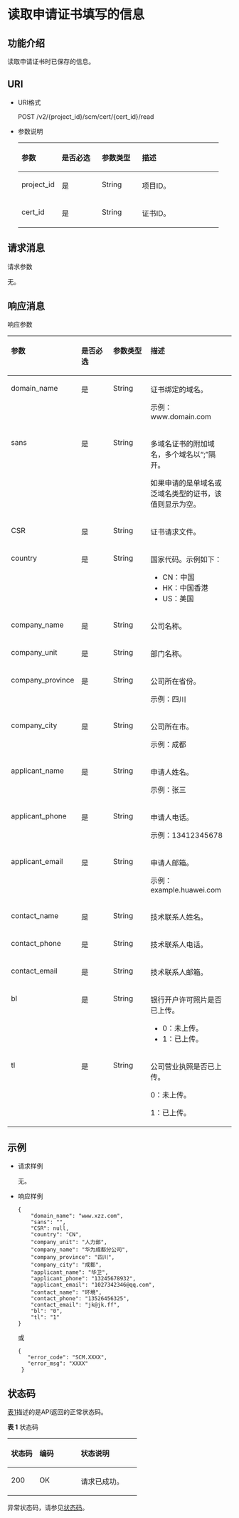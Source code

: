 # 读取申请证书填写的信息<a name="ZH-CN_TOPIC_0182547590"></a>

## 功能介绍<a name="s1731a14fb0144c79bf0fa90c694f34f7"></a>

读取申请证书时已保存的信息。

## URI<a name="se70c3e5518a04f60b06032524dddfef4"></a>

-   URI格式

    POST /v2/\{project\_id\}/scm/cert/\{cert\_id\}/read

-   参数说明

    <a name="t982da1e0196d4ec1a28d1fbff2cc8191"></a>
    <table><thead align="left"><tr id="r6e963322c1e740d181726d2f0e91df5a"><th class="cellrowborder" valign="top" width="20%" id="mcps1.1.5.1.1"><p id="a3b5bbe5a7f644fd3a74cecbfb3f7ed60"><a name="a3b5bbe5a7f644fd3a74cecbfb3f7ed60"></a><a name="a3b5bbe5a7f644fd3a74cecbfb3f7ed60"></a>参数</p>
    </th>
    <th class="cellrowborder" valign="top" width="20%" id="mcps1.1.5.1.2"><p id="p86871234134112"><a name="p86871234134112"></a><a name="p86871234134112"></a>是否必选</p>
    </th>
    <th class="cellrowborder" valign="top" width="20%" id="mcps1.1.5.1.3"><p id="p037553111412"><a name="p037553111412"></a><a name="p037553111412"></a>参数类型</p>
    </th>
    <th class="cellrowborder" valign="top" width="40%" id="mcps1.1.5.1.4"><p id="a6bb6f1fe56a2454982832e8d56d354d8"><a name="a6bb6f1fe56a2454982832e8d56d354d8"></a><a name="a6bb6f1fe56a2454982832e8d56d354d8"></a>描述</p>
    </th>
    </tr>
    </thead>
    <tbody><tr id="r69bf37b65d3f446eab7b3f4d1b2fcec0"><td class="cellrowborder" valign="top" width="20%" headers="mcps1.1.5.1.1 "><p id="ae42d73592f58424ea93a11e52d2478dd"><a name="ae42d73592f58424ea93a11e52d2478dd"></a><a name="ae42d73592f58424ea93a11e52d2478dd"></a>project_id</p>
    </td>
    <td class="cellrowborder" valign="top" width="20%" headers="mcps1.1.5.1.2 "><p id="p56871934154110"><a name="p56871934154110"></a><a name="p56871934154110"></a>是</p>
    </td>
    <td class="cellrowborder" valign="top" width="20%" headers="mcps1.1.5.1.3 "><p id="p937683174112"><a name="p937683174112"></a><a name="p937683174112"></a>String</p>
    </td>
    <td class="cellrowborder" valign="top" width="40%" headers="mcps1.1.5.1.4 "><p id="a1314869d2dc147b38461e037d622f7b4"><a name="a1314869d2dc147b38461e037d622f7b4"></a><a name="a1314869d2dc147b38461e037d622f7b4"></a>项目ID。</p>
    </td>
    </tr>
    <tr id="row49951517215"><td class="cellrowborder" valign="top" width="20%" headers="mcps1.1.5.1.1 "><p id="p295516813586"><a name="p295516813586"></a><a name="p295516813586"></a>cert_id</p>
    </td>
    <td class="cellrowborder" valign="top" width="20%" headers="mcps1.1.5.1.2 "><p id="p268793484116"><a name="p268793484116"></a><a name="p268793484116"></a>是</p>
    </td>
    <td class="cellrowborder" valign="top" width="20%" headers="mcps1.1.5.1.3 "><p id="p437603115414"><a name="p437603115414"></a><a name="p437603115414"></a>String</p>
    </td>
    <td class="cellrowborder" valign="top" width="40%" headers="mcps1.1.5.1.4 "><p id="p919015165586"><a name="p919015165586"></a><a name="p919015165586"></a>证书ID。</p>
    </td>
    </tr>
    </tbody>
    </table>


## 请求消息<a name="seb7b7901701247fab30a59b76f1c7f93"></a>

请求参数

无。

## 响应消息<a name="sfadd53a5f4714e8f87811818d62d0296"></a>

响应参数

<a name="table147589319313"></a>
<table><thead align="left"><tr id="row167582036314"><th class="cellrowborder" valign="top" width="20%" id="mcps1.1.5.1.1"><p id="p1380857431"><a name="p1380857431"></a><a name="p1380857431"></a>参数</p>
</th>
<th class="cellrowborder" valign="top" width="20%" id="mcps1.1.5.1.2"><p id="p1780857034"><a name="p1780857034"></a><a name="p1780857034"></a>是否必选</p>
</th>
<th class="cellrowborder" valign="top" width="20%" id="mcps1.1.5.1.3"><p id="p1080827237"><a name="p1080827237"></a><a name="p1080827237"></a>参数类型</p>
</th>
<th class="cellrowborder" valign="top" width="40%" id="mcps1.1.5.1.4"><p id="p118083720313"><a name="p118083720313"></a><a name="p118083720313"></a>描述</p>
</th>
</tr>
</thead>
<tbody><tr id="row975873831"><td class="cellrowborder" valign="top" width="20%" headers="mcps1.1.5.1.1 "><p id="p7740111419310"><a name="p7740111419310"></a><a name="p7740111419310"></a>domain_name</p>
</td>
<td class="cellrowborder" valign="top" width="20%" headers="mcps1.1.5.1.2 "><p id="p1663019275320"><a name="p1663019275320"></a><a name="p1663019275320"></a>是</p>
</td>
<td class="cellrowborder" valign="top" width="20%" headers="mcps1.1.5.1.3 "><p id="p1263152216318"><a name="p1263152216318"></a><a name="p1263152216318"></a>String</p>
</td>
<td class="cellrowborder" valign="top" width="40%" headers="mcps1.1.5.1.4 "><p id="p134214449319"><a name="p134214449319"></a><a name="p134214449319"></a>证书绑定的域名。</p>
<p id="p0794154116153"><a name="p0794154116153"></a><a name="p0794154116153"></a>示例：www<span>.</span>domain.com</p>
</td>
</tr>
<tr id="row137586315311"><td class="cellrowborder" valign="top" width="20%" headers="mcps1.1.5.1.1 "><p id="p97408145317"><a name="p97408145317"></a><a name="p97408145317"></a>sans</p>
</td>
<td class="cellrowborder" valign="top" width="20%" headers="mcps1.1.5.1.2 "><p id="p563017279319"><a name="p563017279319"></a><a name="p563017279319"></a>是</p>
</td>
<td class="cellrowborder" valign="top" width="20%" headers="mcps1.1.5.1.3 "><p id="p1063132220312"><a name="p1063132220312"></a><a name="p1063132220312"></a>String</p>
</td>
<td class="cellrowborder" valign="top" width="40%" headers="mcps1.1.5.1.4 "><p id="p1242174412318"><a name="p1242174412318"></a><a name="p1242174412318"></a>多域名证书的附加域名，多个域名以<span class="parmvalue" id="parmvalue109541816201614"><a name="parmvalue109541816201614"></a><a name="parmvalue109541816201614"></a>“;”</span>隔开。</p>
<p id="p19312142131617"><a name="p19312142131617"></a><a name="p19312142131617"></a>如果申请的是单域名或泛域名类型的证书，该值则显示为空。</p>
</td>
</tr>
<tr id="row2758234319"><td class="cellrowborder" valign="top" width="20%" headers="mcps1.1.5.1.1 "><p id="p5740201417311"><a name="p5740201417311"></a><a name="p5740201417311"></a>CSR</p>
</td>
<td class="cellrowborder" valign="top" width="20%" headers="mcps1.1.5.1.2 "><p id="p9349142816317"><a name="p9349142816317"></a><a name="p9349142816317"></a>是</p>
</td>
<td class="cellrowborder" valign="top" width="20%" headers="mcps1.1.5.1.3 "><p id="p1463162210319"><a name="p1463162210319"></a><a name="p1463162210319"></a>String</p>
</td>
<td class="cellrowborder" valign="top" width="40%" headers="mcps1.1.5.1.4 "><p id="p5421044938"><a name="p5421044938"></a><a name="p5421044938"></a>证书请求文件。</p>
</td>
</tr>
<tr id="row159393221720"><td class="cellrowborder" valign="top" width="20%" headers="mcps1.1.5.1.1 "><p id="p207681633131710"><a name="p207681633131710"></a><a name="p207681633131710"></a>country</p>
</td>
<td class="cellrowborder" valign="top" width="20%" headers="mcps1.1.5.1.2 "><p id="p1276912336176"><a name="p1276912336176"></a><a name="p1276912336176"></a>是</p>
</td>
<td class="cellrowborder" valign="top" width="20%" headers="mcps1.1.5.1.3 "><p id="p27693333172"><a name="p27693333172"></a><a name="p27693333172"></a>String</p>
</td>
<td class="cellrowborder" valign="top" width="40%" headers="mcps1.1.5.1.4 "><p id="p137691833191719"><a name="p137691833191719"></a><a name="p137691833191719"></a>国家代码。示例如下：</p>
<a name="ul1117191217208"></a><a name="ul1117191217208"></a><ul id="ul1117191217208"><li>CN：中国</li><li>HK：中国香港</li><li>US：美国</li></ul>
</td>
</tr>
<tr id="row14758936318"><td class="cellrowborder" valign="top" width="20%" headers="mcps1.1.5.1.1 "><p id="p3740714438"><a name="p3740714438"></a><a name="p3740714438"></a>company_name</p>
</td>
<td class="cellrowborder" valign="top" width="20%" headers="mcps1.1.5.1.2 "><p id="p8349628533"><a name="p8349628533"></a><a name="p8349628533"></a>是</p>
</td>
<td class="cellrowborder" valign="top" width="20%" headers="mcps1.1.5.1.3 "><p id="p763114221313"><a name="p763114221313"></a><a name="p763114221313"></a>String</p>
</td>
<td class="cellrowborder" valign="top" width="40%" headers="mcps1.1.5.1.4 "><p id="p124224419319"><a name="p124224419319"></a><a name="p124224419319"></a>公司名称。</p>
</td>
</tr>
<tr id="row1275913835"><td class="cellrowborder" valign="top" width="20%" headers="mcps1.1.5.1.1 "><p id="p97401146314"><a name="p97401146314"></a><a name="p97401146314"></a>company_unit</p>
</td>
<td class="cellrowborder" valign="top" width="20%" headers="mcps1.1.5.1.2 "><p id="p108412307319"><a name="p108412307319"></a><a name="p108412307319"></a>是</p>
</td>
<td class="cellrowborder" valign="top" width="20%" headers="mcps1.1.5.1.3 "><p id="p863112212312"><a name="p863112212312"></a><a name="p863112212312"></a>String</p>
</td>
<td class="cellrowborder" valign="top" width="40%" headers="mcps1.1.5.1.4 "><p id="p5421844536"><a name="p5421844536"></a><a name="p5421844536"></a>部门名称。</p>
</td>
</tr>
<tr id="row1175993138"><td class="cellrowborder" valign="top" width="20%" headers="mcps1.1.5.1.1 "><p id="p67401614536"><a name="p67401614536"></a><a name="p67401614536"></a>company_province</p>
</td>
<td class="cellrowborder" valign="top" width="20%" headers="mcps1.1.5.1.2 "><p id="p168573019319"><a name="p168573019319"></a><a name="p168573019319"></a>是</p>
</td>
<td class="cellrowborder" valign="top" width="20%" headers="mcps1.1.5.1.3 "><p id="p186318221530"><a name="p186318221530"></a><a name="p186318221530"></a>String</p>
</td>
<td class="cellrowborder" valign="top" width="40%" headers="mcps1.1.5.1.4 "><p id="p10202171872116"><a name="p10202171872116"></a><a name="p10202171872116"></a>公司所在省份。</p>
<p id="p24213441734"><a name="p24213441734"></a><a name="p24213441734"></a>示例：四川</p>
</td>
</tr>
<tr id="row1975943435"><td class="cellrowborder" valign="top" width="20%" headers="mcps1.1.5.1.1 "><p id="p1974016141639"><a name="p1974016141639"></a><a name="p1974016141639"></a>company_city</p>
</td>
<td class="cellrowborder" valign="top" width="20%" headers="mcps1.1.5.1.2 "><p id="p1851306313"><a name="p1851306313"></a><a name="p1851306313"></a>是</p>
</td>
<td class="cellrowborder" valign="top" width="20%" headers="mcps1.1.5.1.3 "><p id="p12631122338"><a name="p12631122338"></a><a name="p12631122338"></a>String</p>
</td>
<td class="cellrowborder" valign="top" width="40%" headers="mcps1.1.5.1.4 "><p id="p5268191316212"><a name="p5268191316212"></a><a name="p5268191316212"></a>公司所在市。</p>
<p id="p24219446314"><a name="p24219446314"></a><a name="p24219446314"></a>示例：成都</p>
</td>
</tr>
<tr id="row375903137"><td class="cellrowborder" valign="top" width="20%" headers="mcps1.1.5.1.1 "><p id="p2074013142317"><a name="p2074013142317"></a><a name="p2074013142317"></a>applicant_name</p>
</td>
<td class="cellrowborder" valign="top" width="20%" headers="mcps1.1.5.1.2 "><p id="p879217321637"><a name="p879217321637"></a><a name="p879217321637"></a>是</p>
</td>
<td class="cellrowborder" valign="top" width="20%" headers="mcps1.1.5.1.3 "><p id="p15631152213319"><a name="p15631152213319"></a><a name="p15631152213319"></a>String</p>
</td>
<td class="cellrowborder" valign="top" width="40%" headers="mcps1.1.5.1.4 "><p id="p1842244630"><a name="p1842244630"></a><a name="p1842244630"></a>申请人姓名。</p>
<p id="p1714741173220"><a name="p1714741173220"></a><a name="p1714741173220"></a>示例：张三</p>
</td>
</tr>
<tr id="row157598319319"><td class="cellrowborder" valign="top" width="20%" headers="mcps1.1.5.1.1 "><p id="p2741214732"><a name="p2741214732"></a><a name="p2741214732"></a>applicant_phone</p>
</td>
<td class="cellrowborder" valign="top" width="20%" headers="mcps1.1.5.1.2 "><p id="p1179215321738"><a name="p1179215321738"></a><a name="p1179215321738"></a>是</p>
</td>
<td class="cellrowborder" valign="top" width="20%" headers="mcps1.1.5.1.3 "><p id="p26311522435"><a name="p26311522435"></a><a name="p26311522435"></a>String</p>
</td>
<td class="cellrowborder" valign="top" width="40%" headers="mcps1.1.5.1.4 "><p id="p1428441733"><a name="p1428441733"></a><a name="p1428441733"></a>申请人电话。</p>
<p id="p1870855943219"><a name="p1870855943219"></a><a name="p1870855943219"></a>示例：13412345678</p>
</td>
</tr>
<tr id="row17759431835"><td class="cellrowborder" valign="top" width="20%" headers="mcps1.1.5.1.1 "><p id="p11741191420319"><a name="p11741191420319"></a><a name="p11741191420319"></a>applicant_email</p>
</td>
<td class="cellrowborder" valign="top" width="20%" headers="mcps1.1.5.1.2 "><p id="p117921132037"><a name="p117921132037"></a><a name="p117921132037"></a>是</p>
</td>
<td class="cellrowborder" valign="top" width="20%" headers="mcps1.1.5.1.3 "><p id="p176311522635"><a name="p176311522635"></a><a name="p176311522635"></a>String</p>
</td>
<td class="cellrowborder" valign="top" width="40%" headers="mcps1.1.5.1.4 "><p id="p84215441935"><a name="p84215441935"></a><a name="p84215441935"></a>申请人邮箱。</p>
<p id="p111786563318"><a name="p111786563318"></a><a name="p111786563318"></a>示例：example.huawei.com</p>
</td>
</tr>
<tr id="row19759531438"><td class="cellrowborder" valign="top" width="20%" headers="mcps1.1.5.1.1 "><p id="p12741714836"><a name="p12741714836"></a><a name="p12741714836"></a>contact_name</p>
</td>
<td class="cellrowborder" valign="top" width="20%" headers="mcps1.1.5.1.2 "><p id="p1579218321538"><a name="p1579218321538"></a><a name="p1579218321538"></a>是</p>
</td>
<td class="cellrowborder" valign="top" width="20%" headers="mcps1.1.5.1.3 "><p id="p19631222634"><a name="p19631222634"></a><a name="p19631222634"></a>String</p>
</td>
<td class="cellrowborder" valign="top" width="40%" headers="mcps1.1.5.1.4 "><p id="p13420441030"><a name="p13420441030"></a><a name="p13420441030"></a>技术联系人姓名。</p>
</td>
</tr>
<tr id="row13759731538"><td class="cellrowborder" valign="top" width="20%" headers="mcps1.1.5.1.1 "><p id="p874117141635"><a name="p874117141635"></a><a name="p874117141635"></a>contact_phone</p>
</td>
<td class="cellrowborder" valign="top" width="20%" headers="mcps1.1.5.1.2 "><p id="p27921326314"><a name="p27921326314"></a><a name="p27921326314"></a>是</p>
</td>
<td class="cellrowborder" valign="top" width="20%" headers="mcps1.1.5.1.3 "><p id="p963112212311"><a name="p963112212311"></a><a name="p963112212311"></a>String</p>
</td>
<td class="cellrowborder" valign="top" width="40%" headers="mcps1.1.5.1.4 "><p id="p7420446314"><a name="p7420446314"></a><a name="p7420446314"></a>技术联系人电话。</p>
</td>
</tr>
<tr id="row16759435314"><td class="cellrowborder" valign="top" width="20%" headers="mcps1.1.5.1.1 "><p id="p137411014936"><a name="p137411014936"></a><a name="p137411014936"></a>contact_email</p>
</td>
<td class="cellrowborder" valign="top" width="20%" headers="mcps1.1.5.1.2 "><p id="p37928329317"><a name="p37928329317"></a><a name="p37928329317"></a>是</p>
</td>
<td class="cellrowborder" valign="top" width="20%" headers="mcps1.1.5.1.3 "><p id="p563192216316"><a name="p563192216316"></a><a name="p563192216316"></a>String</p>
</td>
<td class="cellrowborder" valign="top" width="40%" headers="mcps1.1.5.1.4 "><p id="p54218441233"><a name="p54218441233"></a><a name="p54218441233"></a>技术联系人邮箱。</p>
</td>
</tr>
<tr id="row18759938314"><td class="cellrowborder" valign="top" width="20%" headers="mcps1.1.5.1.1 "><p id="p127415141639"><a name="p127415141639"></a><a name="p127415141639"></a>bl</p>
</td>
<td class="cellrowborder" valign="top" width="20%" headers="mcps1.1.5.1.2 "><p id="p4792163215312"><a name="p4792163215312"></a><a name="p4792163215312"></a>是</p>
</td>
<td class="cellrowborder" valign="top" width="20%" headers="mcps1.1.5.1.3 "><p id="p17631122134"><a name="p17631122134"></a><a name="p17631122134"></a>String</p>
</td>
<td class="cellrowborder" valign="top" width="40%" headers="mcps1.1.5.1.4 "><p id="p1242144433"><a name="p1242144433"></a><a name="p1242144433"></a>银行开户许可照片是否已上传。</p>
<a name="ul9242119102210"></a><a name="ul9242119102210"></a><ul id="ul9242119102210"><li>0：未上传。</li><li>1：已上传。</li></ul>
</td>
</tr>
<tr id="row107591131315"><td class="cellrowborder" valign="top" width="20%" headers="mcps1.1.5.1.1 "><p id="p187419141732"><a name="p187419141732"></a><a name="p187419141732"></a>tl</p>
</td>
<td class="cellrowborder" valign="top" width="20%" headers="mcps1.1.5.1.2 "><p id="p779212321834"><a name="p779212321834"></a><a name="p779212321834"></a>是</p>
</td>
<td class="cellrowborder" valign="top" width="20%" headers="mcps1.1.5.1.3 "><p id="p166315227316"><a name="p166315227316"></a><a name="p166315227316"></a>String</p>
</td>
<td class="cellrowborder" valign="top" width="40%" headers="mcps1.1.5.1.4 "><p id="p1042194410316"><a name="p1042194410316"></a><a name="p1042194410316"></a>公司营业执照是否已上传。</p>
<p id="p37561522142210"><a name="p37561522142210"></a><a name="p37561522142210"></a>0：未上传。</p>
<p id="p194220441836"><a name="p194220441836"></a><a name="p194220441836"></a>1：已上传。</p>
</td>
</tr>
</tbody>
</table>

## 示例<a name="section6461153813349"></a>

-   请求样例

    无。

-   响应样例

    ```
    {
        "domain_name": "www.xzz.com",
        "sans": "",
        "CSR": null,
        "country": "CN",
        "company_unit": "人力部",
        "company_name": "华为成都分公司",
        "company_province": "四川",
        "company_city": "成都",
        "applicant_name": "华卫",
        "applicant_phone": "13245678932",
        "applicant_email": "1027342346@qq.com",
        "contact_name": "环境",
        "contact_phone": "13526456325",
        "contact_email": "jk@jk.ff",
        "bl": "0",
        "tl": "1"
    }
    ```

    或

    ```
    { 
       "error_code": "SCM.XXXX",  
       "error_msg": "XXXX"   
     }
    ```


## 状态码<a name="section3454223421"></a>

[表1](#zh-cn_topic_0182547690_zh-cn_topic_0079615001_table20596071)描述的是API返回的正常状态码。

**表 1**  状态码

<a name="zh-cn_topic_0182547690_zh-cn_topic_0079615001_table20596071"></a>
<table><thead align="left"><tr id="zh-cn_topic_0182547690_zh-cn_topic_0079615001_row9746163"><th class="cellrowborder" valign="top" width="22%" id="mcps1.2.4.1.1"><p id="zh-cn_topic_0182547690_p57545694203043"><a name="zh-cn_topic_0182547690_p57545694203043"></a><a name="zh-cn_topic_0182547690_p57545694203043"></a>状态码</p>
</th>
<th class="cellrowborder" valign="top" width="32%" id="mcps1.2.4.1.2"><p id="zh-cn_topic_0182547690_p4531342288"><a name="zh-cn_topic_0182547690_p4531342288"></a><a name="zh-cn_topic_0182547690_p4531342288"></a>编码</p>
</th>
<th class="cellrowborder" valign="top" width="46%" id="mcps1.2.4.1.3"><p id="zh-cn_topic_0182547690_p30689603203043"><a name="zh-cn_topic_0182547690_p30689603203043"></a><a name="zh-cn_topic_0182547690_p30689603203043"></a>状态说明</p>
</th>
</tr>
</thead>
<tbody><tr id="zh-cn_topic_0182547690_zh-cn_topic_0079615001_row48621261"><td class="cellrowborder" valign="top" width="22%" headers="mcps1.2.4.1.1 "><p id="zh-cn_topic_0182547690_zh-cn_topic_0079615001_p46008046"><a name="zh-cn_topic_0182547690_zh-cn_topic_0079615001_p46008046"></a><a name="zh-cn_topic_0182547690_zh-cn_topic_0079615001_p46008046"></a>200</p>
</td>
<td class="cellrowborder" valign="top" width="32%" headers="mcps1.2.4.1.2 "><p id="zh-cn_topic_0182547690_p7538425819"><a name="zh-cn_topic_0182547690_p7538425819"></a><a name="zh-cn_topic_0182547690_p7538425819"></a>OK</p>
</td>
<td class="cellrowborder" valign="top" width="46%" headers="mcps1.2.4.1.3 "><p id="zh-cn_topic_0182547690_zh-cn_topic_0079615001_p35664277"><a name="zh-cn_topic_0182547690_zh-cn_topic_0079615001_p35664277"></a><a name="zh-cn_topic_0182547690_zh-cn_topic_0079615001_p35664277"></a>请求已成功。</p>
</td>
</tr>
</tbody>
</table>

异常状态码，请参见[状态码](状态码.md)。

